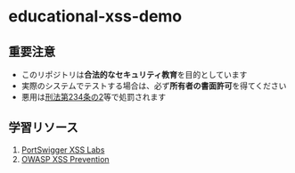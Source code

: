 # educational-xss-demo

## 重要注意
- このリポジトリは**合法的なセキュリティ教育**を目的としています
- 実際のシステムでテストする場合は、必ず**所有者の書面許可**を得てください
- 悪用は[刑法第234条の2](https://elaws.e-gov.go.jp/document?lawid=140AC0000000045)等で処罰されます

## 学習リソース
1. [PortSwigger XSS Labs](https://portswigger.net/web-security/cross-site-scripting)
2. [OWASP XSS Prevention](https://cheatsheetseries.owasp.org/cheatsheets/Cross_Site_Scripting_Prevention_Cheat_Sheet.html)
